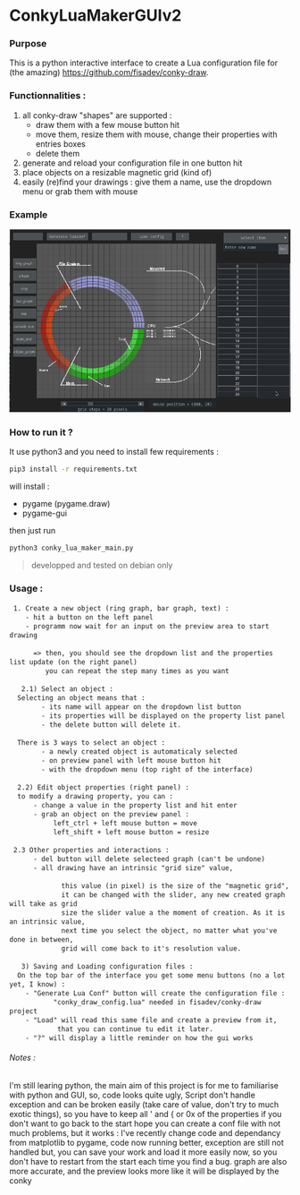 # ConkyLuaMakerGUIv2

### Purpose 
This is a python interactive interface to create a Lua configuration file for (the amazing) https://github.com/fisadev/conky-draw. 

### Functionnalities :
1. all conky-draw "shapes" are supported :
      * draw them with a few mouse button hit
      * move them, resize them with mouse, change their properties with entries boxes 
      * delete them
2. generate and reload your configuration file in one button hit
3. place objects on a resizable magnetic grid (kind of)
4. easily (re)find your drawings : give them a name, use the dropdown menu or grab them with mouse

### Example
![alt text](Example/Screenshot_2.png)


### How to run it ?
It use python3 and you need to install few requirements :

  ```bash
  pip3 install -r requirements.txt
  ```
will install  : 
  - pygame (pygame.draw)
  - pygame-gui

then just run
  ```bash
  python3 conky_lua_maker_main.py
  ```
> developped and tested on debian only



### Usage :

     1. Create a new object (ring graph, bar graph, text) :
        - hit a button on the left panel
        - programm now wait for an input on the preview area to start drawing
      
          => then, you should see the dropdown list and the properties list update (on the right panel)
             you can repeat the step many times as you want
    
       2.1) Select an object :
      Selecting an object means that : 
            - its name will appear on the dropdown list button
            - its properties will be displayed on the property list panel
            - the delete button will delete it.
               
      There is 3 ways to select an object :
            - a newly created object is automaticaly selected 
            - on preview panel with left mouse button hit
            - with the dropdown menu (top right of the interface)
    
      2.2) Edit object properties (right panel) :
      to modify a drawing property, you can :
          - change a value in the property list and hit enter
          - grab an object on the preview panel :
               left_ctrl + left mouse button = move
               left_shift + left mouse button = resize
               
     2.3 Other properties and interactions :
          - del button will delete selecteed graph (can't be undone)
          - all drawing have an intrinsic "grid size" value, 
          
                 this value (in pixel) is the size of the "magnetic grid", 
                 it can be changed with the slider, any new created graph will take as grid 
                 size the slider value a the moment of creation. As it is an intrinsic value, 
                 next time you select the object, no matter what you've done in between, 
                 grid will come back to it's resolution value.

       3) Saving and Loading configuration files :
      On the top bar of the interface you get some menu buttons (no a lot yet, I know) :
        - "Generate Lua Conf" button will create the configuration file : 
               "conky_draw_config.lua" needed in fisadev/conky-draw project 
        - "Load" will read this same file and create a preview from it, 
                that you can continue tu edit it later.
        - "?" will display a little reminder on how the gui works
      

###### Notes :

   I'm still learing python, the main aim of this project is for me to familiarise with python and GUI, so, code looks quite ugly, 
        Script don't handle exception and can be broken easily (take care of value, don't try to much exotic things),
        so you have to keep all ' and { or 0x of the properties if you don't want to go back to the start
        hope you can create a conf file with not much problems, but it works : 
             I've recently change code and dependancy from matplotlib to pygame,
        code now running better, exception are still not handled but, you can save your work and load it more easily now, 
        so you don't have to restart from the start each time you find a bug. 
        graph are also more accurate, and the preview looks more like it will be displayed by the conky

